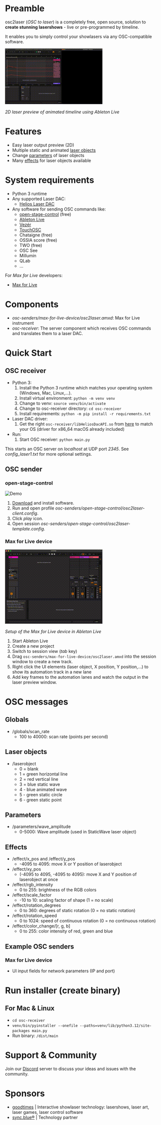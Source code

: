 # Preamble
osc2laser (*OSC to laser*) is a completely free, open source, solution to **create stunning lasershows** - live or pre-programmed by timeline.

It enables you to simply control your showlasers via any OSC-compatible software.

![Demo](osc-senders/max-for-live-device/doc/demo1.gif)

*2D laser preview of animated timeline using Ableton Live*

# Features
- Easy laser output preview (2D)
- Multiple static and animated [laser objects](#laser-objects)
- Change [parameters](#parameters) of laser objects 
- Many [effects](#effects) for laser objects available

# System requirements
- Python 3 runtime
- Any supported Laser DAC:
  - [Helios Laser DAC](https://bitlasers.com/helios-laser-dac/)
- Any software for sending OSC commands like:
  - [open-stage-control](https://openstagecontrol.ammd.net/) (free)
  - [Ableton Live](https://www.ableton.com/live/)
  - [Vezér](https://imimot.com/vezer/)
  - [TouchOSC](https://hexler.net/touchosc)
  - Chataigne (free)
  - OSSIA score (free)
  - TWO (free)
  - OSC See
  - Millumin
  - QLab
  - ...

For *Max for Live* developers:
- [Max for Live](https://www.ableton.com/de/live/max-for-live/)

# Components
- *osc-senders/max-for-live-device/osc2laser.amxd*: Max for Live instrument 
- *osc-receiver*: The server component which receives OSC commands and translates them to a laser DAC.

# Quick Start
## OSC receiver
- Python 3:
  1. Install the Python 3 runtime which matches your operating system (Windows, Mac, Linux,...).
  2. Install virtual environment: `python -m venv venv`
  3. Change to venv: `source venv/bin/activate`
  4. Change to osc-receiver directory: `cd osc-receiver`
  5. Install requirements: `python -m pip install -r requirements.txt`
- Laser DAC driver:
  1. Get the right `osc-receiver/libHeliosDacAPI.so` from [here](https://github.com/Grix/helios_dac) to match your OS (driver for x86_64 macOS already included) 
- Run:
  1. Start OSC receiver: `python main.py`

This starts an OSC server on *localhost* at UDP port *2345*.
See *config_laser1.txt* for more optional settings.

## OSC sender
### open-stage-control
![Demo](osc-senders/open-stage-control/doc/open-stage-control-demo.gif)

1. [Download](https://openstagecontrol.ammd.net/download/) and install software.
2. Run and open profile *osc-senders/open-stage-control/osc2laser-client.config*.
3. Click *play* icon.
4. Open session *osc-senders/open-stage-control/osc2laser-template.config*.

### Max for Live device
![Demo](osc-senders/max-for-live-device/doc/setup.gif)

*Setup of the Max for Live device in Ableton Live*

1. Start Ableton Live
2. Create a new project
3. Switch to session view (*tab* key)
4. Drag `osc-senders/max-for-live-device/osc2laser.amxd` into the session window to create a new track.
5. Right click the UI elements (laser object, X position, Y position,...) to show its automation track in a new lane
6. Add key frames to the automation lanes and watch the output in the laser preview window.

# OSC messages
## Globals
- /globals/scan_rate
  - 100 to 40000: scan rate (points per second)

## Laser objects
- /laserobject
  - 0 = blank
  - 1 = green horizontal line
  - 2 = red vertical line
  - 3 = blue static wave
  - 4 - blue animated wave
  - 5 - green static circle
  - 6 - green static point

## Parameters
- /parameters/wave_amplitude
  - 0-5000: Wave amplitude (used in StaticWave laser object)

## Effects
- /effect/x_pos and /effect/y_pos
  - -4095 to 4095: move X or Y position of laserobject
- /effect/xy_pos
  - (-4095 to 4095, -4095 to 4095): move X and Y position of laserobject at once
- /effect/rgb_intensity
  - 0 to 255: brightness of the RGB colors
- /effect/scale_factor
  - -10 to 10: scaling factor of shape (1 = no scale)
- /effect/rotation_degrees
  - 0 to 360: degrees of static rotation (0 = no static rotation)
- /effect/rotation_speed
  - 0 to 1024: speed of continuous rotation (0 = no continuous rotation)
- /effect/color_change/[r, g, b]
  - 0 to 255: color intensity of red, green and blue

## Example OSC senders
### Max for Live device
- UI input fields for network parameters (IP and port)

# Run installer (create binary)
## For Mac & Linux
- `cd osc-receiver`
- `venv/bin/pyinstaller --onefile --paths=venv/lib/python3.12/site-packages main.py`
- Run binary: `/dist/main`

# Support & Community
Join our [Discord](https://discord.gg/3JKDDWr9w6) server to discuss your ideas and issues with the community.

# Sponsors
- [goodtimes](https://www.goodtimes.technology) | Interactive showlaser technology: lasershows, laser art, laser games, laser control software
- [sync.blue®](https://www.sync.blue) | Technology partner 
